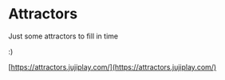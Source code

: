 # Attractors

Just some attractors to fill in time

:)

[https://attractors.jujiplay.com/](https://attractors.jujiplay.com/)

